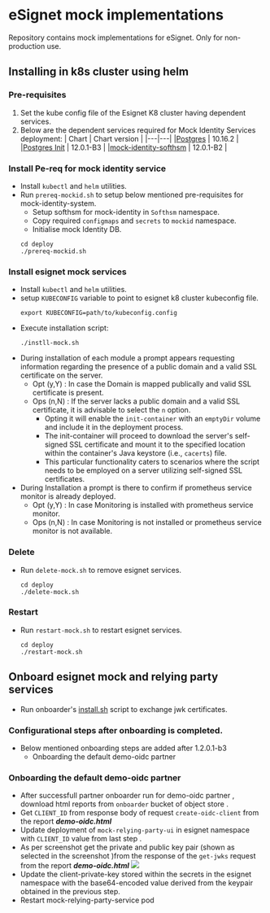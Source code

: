# eSignet mock implementations
Repository contains mock implementations for eSignet. Only for non-production use.

## Installing in k8s cluster using helm
### Pre-requisites
1. Set the kube config file of the Esignet K8 cluster having dependent services.
1. Below are the dependent services required for Mock Identity Services deployment:
   | Chart | Chart version |
   |---|---|
   |[Postgres](https://github.com/mosip/mosip-infra/tree/v1.2.0.1-B3/deployment/v3/external/postgres) | 10.16.2 |
   |[Postgres Init](https://github.com/mosip/mosip-infra/tree/v1.2.0.1-B3/deployment/v3/external/postgres) | 12.0.1-B3 |
   |[mock-identity-softhsm](https://github.com/mosip/esignet/blob/v1.0.0/helm/install-all.sh) | 12.0.1-B2 |

### Install Pe-req for mock identity service
* Install `kubectl` and `helm` utilities.
* Run `prereq-mockid.sh` to setup below mentioned pre-requisites for mock-identity-system.
  * Setup softhsm for mock-identity in `Softhsm` namespace.
  * Copy required `configmaps` and `secrets` to `mockid` namespace.
  * Initialise mock Identity DB. 
  ```
  cd deploy
  ./prereq-mockid.sh
  ```
### Install esignet mock services
* Install `kubectl` and `helm` utilities.
* setup `KUBECONFIG` variable to point to esignet k8 cluster kubeconfig file.
  ```
  export KUBECONFIG=path/to/kubeconfig.config
  ```
* Execute installation script:
  ```
  ./instll-mock.sh
  ```
* During installation of each module a prompt appears requesting information regarding the presence of a public domain and a valid SSL certificate on the server. 
  * Opt (y,Y) : In case the Domain is mapped publically and valid SSL certificate is present.
  * Ops (n,N) : If the server lacks a public domain and a valid SSL certificate, it is advisable to select the `n` option.
    * Opting it will enable the `init-container` with an `emptyDir` volume and include it in the deployment process.
    * The init-container will proceed to download the server's self-signed SSL certificate and mount it to the specified location within the container's Java keystore (i.e., `cacerts`) file.
    * This particular functionality caters to scenarios where the script needs to be employed on a server utilizing self-signed SSL certificates.
* During Installation a prompt is there to confirm if prometheus service monitor is already deployed.
  * Opt (y,Y) : In case Monitoring is installed with prometheus service monitor.
  * Ops (n,N) : In case Monitoring is not installed or prometheus service monitor is not available.

### Delete
* Run `delete-mock.sh` to remove esignet services.
  ```
  cd deploy
  ./delete-mock.sh
  ```

### Restart
* Run `restart-mock.sh` to restart esignet services.
  ```
  cd deploy
  ./restart-mock.sh
  ```

## Onboard esignet mock and relying party services
* Run onboarder's [install.sh](partner-onboarder) script to exchange jwk certificates.
### Configurational steps after onboarding is completed.
*  Below mentioned onboarding steps are added after 1.2.0.1-b3
   *  Onboarding the default demo-oidc partner


### Onboarding the default demo-oidc partner
*  After successfull partner onboarder run for demo-oidc partner , download html reports from `onboarder` bucket of object store .
*  Get `CLIENT_ID` from  response body of  request `create-oidc-client` from the report **_demo-oidc.html_**
*  Update deployment of `mock-relying-party-ui` in esignet namespace with `CLIENT_ID` value from last step .
*  As per screenshot get the private and public key pair (shown as selected in the screenshot )from the response of the `get-jwks` request from the report **_demo-oidc.html_** 
   ![](docs/images/get-jwks-details.PNG)
*  Update the client-private-key stored within the secrets in the esignet namespace with the base64-encoded value derived from the keypair obtained in the previous step.
*  Restart mock-relying-party-service pod
